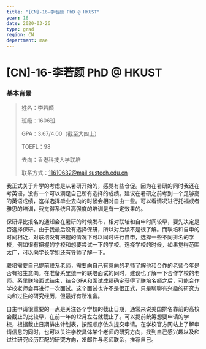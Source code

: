 ```yaml
---
title: "[CN]-16-李若颜 PhD @ HKUST"
year: 16
date: 2020-03-26
type: grad
region: CN
department: mae
---
```


# [CN]-16-李若颜 PhD @ HKUST

### 基本背景

> 姓名：李若颜
>
> 班级：1606班
>
> GPA：3.67/4.00（截至大四上）
>
> TOEFL：98
>
> 去向：香港科技大学联培
>
> 联系方式：11610632@mail.sustech.edu.cn

我正式关于升学的考虑是从暑研开始的，感觉有些仓促。因为在暑研的同时我还在考英语，没有一个可以满足自己所有选择的成绩。建议在暑研之前考到一个足够高的英语成绩，这样选择毕业去向的时候会相对自由一些。可以看情况进行托福或者雅思的培训，我觉得系统且高强度的培训是有一定效果的。

保研评比报名的通知会在暑研的时候发布，相对联培和自申时间较早，要先决定是否选择保研。由于我最后没有选择保研，所以对后续不是很了解。而联培和自申的时间相近，对联培没有把握的情况下可以同时进行自申，选择一些不同排名的学校，例如很有把握的学校和想要尝试一下的学校。选择学校的时候，如果觉得范围太广，可以向学长学姐还有导师了解一下。

联培需要自己提前联系老师，需要向自己有意向的老师了解他和合作的老师今年是否有招生意向。在准备系里统一的联培面试的同时，建议也了解一下合作学校的老师。系里联培面试结束，结合GPA和面试成绩确定获得了联培名额之后，可能合作学校老师会再进行一次面试。这个面试也许不是很正式，只是聊聊有兴趣的研究方向和过往的研究经历，但最好有所准备。

自主申请很重要的一点是关注各个学校的截止日期，通常来说美国排名靠前的高校会截止的比较早，在前一年的12月左右就截止了。可以提前统筹想要申请的学校，根据截止日期排出计划表，按照顺序依次提交申请。在学校官方网站上了解申请信息的同时，也可以关注学校具体某个老师的研究方向，找到自己感兴趣以及和过往研究经历匹配的研究方向，发邮件与老师联系，推荐自己。
